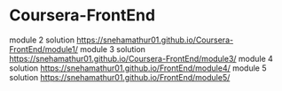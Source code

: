 # Coursera-FrontEnd

module 2 solution https://snehamathur01.github.io/Coursera-FrontEnd/module1/
module 3 solution https://snehamathur01.github.io/Coursera-FrontEnd/module3/
module 4 solution https://snehamathur01.github.io/FrontEnd/module4/
module 5 solution https://snehamathur01.github.io/FrontEnd/module5/
